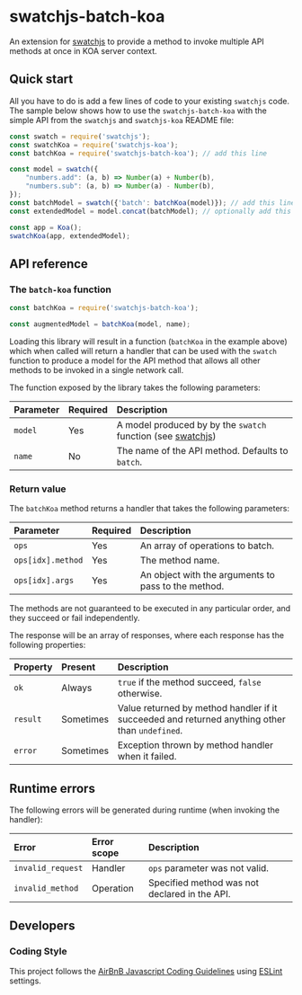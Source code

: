 # swatchjs-batch-koa

An extension for [swatchjs]() to provide a method to invoke multiple API methods
at once in KOA server context.

## Quick start

All you have to do is add a few lines of code to your existing `swatchjs` code.
The sample below shows how to use the `swatchjs-batch-koa` with the simple API
from the `swatchjs` and `swatchjs-koa` README file:

```javascript
const swatch = require('swatchjs');
const swatchKoa = require('swatchjs-koa');
const batchKoa = require('swatchjs-batch-koa'); // add this line

const model = swatch({
    "numbers.add": (a, b) => Number(a) + Number(b),
    "numbers.sub": (a, b) => Number(a) - Number(b),
});
const batchModel = swatch({'batch': batchKoa(model)}); // add this line
const extendedModel = model.concat(batchModel); // optionally add this line

const app = Koa();
swatchKoa(app, extendedModel);
```

## API reference

### The `batch-koa` function

```javascript
const batchKoa = require('swatchjs-batch-koa');

const augmentedModel = batchKoa(model, name);
```

Loading this library will result in a function  (`batchKoa` in the example above)
which when called will return a handler that can be used with the `swatch`
function to produce a model for the API method that allows all other methods to
be invoked in a single network call.

The function exposed by the library takes the following parameters:

| Parameter | Required  | Description
|:---       |:---       |:---
| `model`   | Yes       | A model produced by by the `swatch` function (see [swatchjs](https://www.npmjs.com/package/swatchjs#api-reference))
| `name`    | No        | The name of the API method. Defaults to `batch`.

### Return value

The `batchKoa` method returns a handler that takes the following parameters:

| Parameter         | Required  | Description
|:---               |:---       |:---
|`ops`              | Yes       | An array of operations to batch.
|`ops[idx].method`  | Yes       | The method name.
|`ops[idx].args`    | Yes       | An object with the arguments to pass to the method.

The methods are not guaranteed to be executed in any particular order, and they
succeed or fail independently.

The response will be an array of responses, where each response has the
following properties:

| Property  | Present   | Description
|:---       |:---       |:---
|`ok`       | Always    | `true` if the method succeed, `false` otherwise.
|`result`   | Sometimes | Value returned by method handler if it succeeded and returned anything other than `undefined`.
|`error`    | Sometimes | Exception thrown by method handler when it failed.

## Runtime errors

The following errors will be generated during runtime (when invoking the handler):

| Error             | Error scope   | Description
|:---               |:---           |:---
|`invalid_request`  | Handler       | `ops` parameter was not valid.
|`invalid_method`   | Operation     | Specified method was not declared in the API.


## Developers

### Coding Style

This project follows the [AirBnB Javascript Coding Guidelines](https://github.com/airbnb/javascript) using [ESLint](http://eslint.org/) settings.
